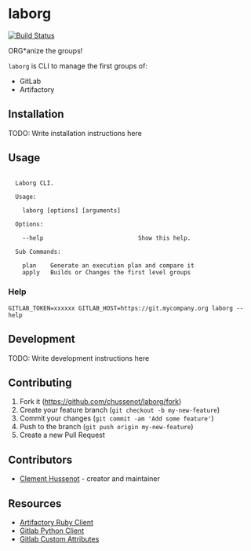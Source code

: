 # laborg

[![Build Status](https://www.travis-ci.org/chussenot/laborg.svg?branch=master)](https://www.travis-ci.org/chussenot/laborg)

ORG*anize the groups!

`laborg` is CLI to manage the first groups of:

* GitLab
* Artifactory

## Installation

TODO: Write installation instructions here

## Usage

```

  Laborg CLI.

  Usage:

    laborg [options] [arguments]

  Options:

    --help                           Show this help.

  Sub Commands:

    plan    Generate an execution plan and compare it
    apply   Builds or Changes the first level groups

```

### Help

`GITLAB_TOKEN=xxxxxx GITLAB_HOST=https://git.mycompany.org laborg --help`

## Development

TODO: Write development instructions here

## Contributing

1. Fork it (<https://github.com/chussenot/laborg/fork>)
2. Create your feature branch (`git checkout -b my-new-feature`)
3. Commit your changes (`git commit -am 'Add some feature'`)
4. Push to the branch (`git push origin my-new-feature`)
5. Create a new Pull Request

## Contributors

- [Clement Hussenot](https://github.com/chussenot) - creator and maintainer

## Resources

* [Artifactory Ruby Client](https://github.com/chef/artifactory-client)
* [Gitlab Python Client](https://python-gitlab.readthedocs.io/en/stable/gl_objects/groups.html#group-custom-attributes)
* [Gitlab Custom Attributes](https://docs.gitlab.com/ce/api/custom_attributes.html)

